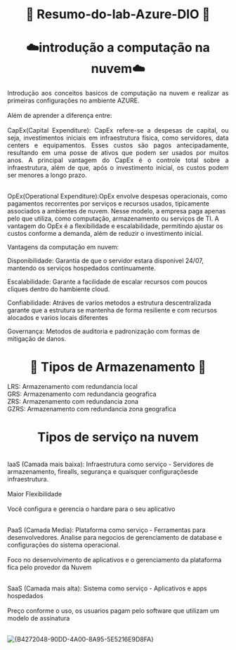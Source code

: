 <h1 align="center">
 📖 Resumo-do-lab-Azure-DIO 📖
</h1>

<h1 align="center">
 ☁️introdução a computação na nuvem☁️
</h1>

<p align="justify">Introdução aos conceitos basicos de computação na nuvem e realizar as primeiras configurações no ambiente AZURE. 
 <br><br>Além de aprender a diferença entre:
  <br><br> CapEx(Capital Expenditure): CapEx refere-se a despesas de capital, ou seja, investimentos iniciais em infraestrutura física, como servidores, data centers e equipamentos. Esses custos são pagos antecipadamente, resultando em uma posse de ativos que podem ser usados por muitos anos. A principal vantagem do CapEx é o controle total sobre a infraestrutura, além de que, após o investimento inicial, os custos podem ser menores a longo prazo.

<br> OpEx(Operational Expenditure):OpEx envolve despesas operacionais, como pagamentos recorrentes por serviços e recursos usados, tipicamente associados a ambientes de nuvem. Nesse modelo, a empresa paga apenas pelo que utiliza, como computação, armazenamento ou serviços de TI. A vantagem do OpEx é a flexibilidade e escalabilidade, permitindo ajustar os custos conforme a demanda, além de reduzir o investimento inicial. </p>

Vantagens da computação em nuvem:

Disponibilidade: Garantia de que o servidor estara disponivel 24/07, mantendo os serviços hospedados continuamente.

Escalabilidade: Garante a facilidade de escalar recursos com poucos cliques dentro do hambiente cloud.

Confiabilidade: Atráves de varios metodos a estrutura descentralizada garante que a estrutura se mantenha de forma resiliente e com recursos alocados e varios locais diferentes

Governança: Metodos de auditoria e padronização com formas de mitigação de danos.

<h1 align="center">
 🎲 Tipos de Armazenamento 🎲
</h1>

LRS: Armazenamento com redundancia local
<br> GRS: Armazenamento com redundancia geografica
<br> ZRS: Armazenamento com redundancia zona
<br> GZRS: Armazenamento com redundancia zona geografica

<h1 align="center">
  Tipos de serviço na nuvem 
</h1>

<br>IaaS (Camada mais baixa): Infraestrutura como serviço - Servidores de armazenamento, firealls, segurança e quaisquer configuraçõesde infraestrutura.<br>
<br>  Maior Flexibilidade<br>
<br>Você configura e gerencia o hardare para o seu aplicativo <br>

<br>PaaS (Camada Media): Plataforma como serviço - Ferramentas para desenvolvedores. Analise para negocios de gerenciamento de database e configurações do sistema operacional.<br>
<br> Foco no desenvolvimento de aplicativos e o gerenciamento da plataforma fica pelo provedor da Nuvem <br>

<br>SaaS (Camada mais alta): Sistema como serviço - Aplicativos e apps hospedados<br>
<br>Preço conforme o uso, os usuarios pagam pelo software que utilizam um modelo de assinatura<br>

<br>![{B4272048-90DD-4A00-8A95-5E5216E9D8FA}](https://github.com/user-attachments/assets/8e2659eb-ee7a-4b40-860a-53bcceba1bed)

